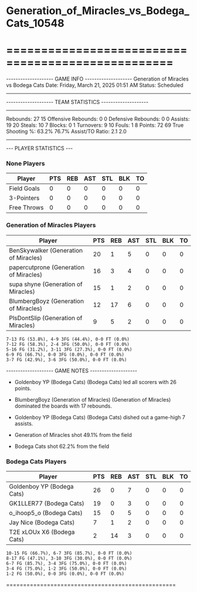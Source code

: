 # Generation_of_Miracles_vs_Bodega_Cats_10548

==================================================
==================================================

-------------------- GAME INFO --------------------
Generation of Miracles vs Bodega Cats
Date: Friday, March 21, 2025 01:51 AM
Status: Scheduled

--------------------------------------------------

-------------------- TEAM STATISTICS --------------------

---------------------------------------------------------------------------
Rebounds:                 27                        15
Offensive Rebounds:       0                         0
Defensive Rebounds:       0                         0
Assists:                  19                        20
Steals:                   10                        7
Blocks:                   0                         1
Turnovers:                9                         10
Fouls:                    1                         8
Points:                   72                        69
True Shooting %:          63.2%                     76.7%
Assist/TO Ratio:          2.1                       2.0

--------------------------------------------------

--- PLAYER STATISTICS ---

### None Players

|Player|PTS|REB|AST|STL|BLK|TO|
|---|---|---|---|---|---|---|
|Field Goals|0|0|0|0|0|0|
|3-Pointers|0|0|0|0|0|0|
|Free Throws|0|0|0|0|0|0|

### Generation of Miracles Players

|Player|PTS|REB|AST|STL|BLK|TO|
|---|---|---|---|---|---|---|
|BenSkywalker (Generation of Miracles)|20|1|5|0|0|0|
|papercutprone (Generation of Miracles)|16|3|4|0|0|0|
|supa shyne (Generation of Miracles)|15|1|2|0|0|0|
|BlumbergBoyz (Generation of Miracles)|12|17|6|0|0|0|
|PlsDontSlip (Generation of Miracles)|9|5|2|0|0|0|

```
7-13 FG (53.8%), 4-9 3FG (44.4%), 0-0 FT (0.0%)
7-12 FG (58.3%), 2-4 3FG (50.0%), 0-0 FT (0.0%)
5-16 FG (31.2%), 3-11 3FG (27.3%), 0-0 FT (0.0%)
6-9 FG (66.7%), 0-0 3FG (0.0%), 0-0 FT (0.0%)
3-7 FG (42.9%), 3-6 3FG (50.0%), 0-0 FT (0.0%)
```

-------------------- GAME NOTES --------------------

* Goldenboy YP (Bodega Cats) (Bodega Cats) led all scorers with 26 points.
* BlumbergBoyz (Generation of Miracles) (Generation of Miracles) dominated the boards with 17 rebounds.
* Goldenboy YP (Bodega Cats) (Bodega Cats) dished out a game-high 7 assists.

* Generation of Miracles shot 49.1% from the field

* Bodega Cats shot 62.2% from the field

### Bodega Cats Players

|Player|PTS|REB|AST|STL|BLK|TO|
|---|---|---|---|---|---|---|
|Goldenboy YP (Bodega Cats)|26|0|7|0|0|0|
|GK1LLER77 (Bodega Cats)|19|0|3|0|0|0|
|o_ihoop5_o (Bodega Cats)|15|0|5|0|0|0|
|Jay Nice (Bodega Cats)|7|1|2|0|0|0|
|T2E xLOUx X6 (Bodega Cats)|2|14|3|0|0|0|

```
10-15 FG (66.7%), 6-7 3FG (85.7%), 0-0 FT (0.0%)
8-17 FG (47.1%), 3-10 3FG (30.0%), 0-0 FT (0.0%)
6-7 FG (85.7%), 3-4 3FG (75.0%), 0-0 FT (0.0%)
3-4 FG (75.0%), 1-2 3FG (50.0%), 0-0 FT (0.0%)
1-2 FG (50.0%), 0-0 3FG (0.0%), 0-0 FT (0.0%)
```

==================================================
